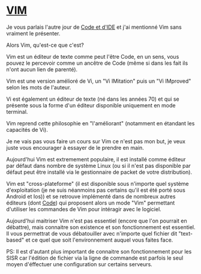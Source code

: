 # [VIM](https://www.vim.org/)

Je vous parlais l'autre jour de [Code et d'IDE](IDE.md) et j'ai mentionné Vim sans vraiment le présenter.

Alors Vim, qu'est-ce que c'est?

Vim est un éditeur de texte comme peut l'être Code, en un sens, vous pouvez le percevoir comme un ancêtre de Code (même si dans les fait ils n'ont aucun lien de parenté).

Vim est une version amélioré de Vi, un "Vi IMitation" puis un "Vi IMproved" selon les mots de l'auteur.

Vi est également un éditeur de texte (né dans les années 70) et qui se présente sous la forme d'un éditeur disponible uniquement en mode terminal.

Vim reprend cette philosophie en "l'améliorant" (notamment en étandant les capacités de Vi).

Je ne vais pas vous faire un cours sur Vim ce n'est pas mon but, je veux juste vous encourager à essayer de le prendre en main.

Aujourd'hui Vim est extremement populaire, il est installé comme éditeur par défaut dans nombre de système Linux (ou si il n'est pas disponible par défaut peut être installé via le gestionnaire de packet de votre distribution).

Vim est "cross-plateforme" (il est disponible sous n'importe quel système d'exploitation (je ne suis néanmoins pas certains qu'il est été porté sous Android et Ios)) et se retrouve implémenté dans de nombreux autres éditeurs (dont [Code](IDE.md)) qui proposent alors un mode "Vim" permettant d'utiliser les commandes de Vim pour intéragir avec le logiciel.

Aujourd'hui maitriser Vim n'est pas essentiel (encore que l'on pourrait en débattre), mais connaitre son existence et son fonctionnement est essentiel. Il vous permettrat de vous débatouiller avec n'importe quel fichier dit "text-based" et ce quel que soit l'environnement auquel vous faites face.

PS: Il est d'autant plus important de connaitre son fonctionnement pour les SISR car l'édition de fichier via la ligne de commande est parfois le seul moyen d'éffectuer une configuration sur certains serveurs.
